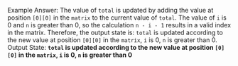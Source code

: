 Example Answer:
The value of `total` is updated by adding the value at position `[0][0]` in the `matrix` to the current value of `total`. The value of `i` is 0 and `n` is greater than 0, so the calculation `n - i - 1` results in a valid index in the matrix. Therefore, the output state is: `total` is updated according to the new value at position `[0][0]` in the `matrix`, `i` is 0, `n` is greater than 0.
Output State: **`total` is updated according to the new value at position `[0][0]` in the `matrix`, `i` is 0, `n` is greater than 0**